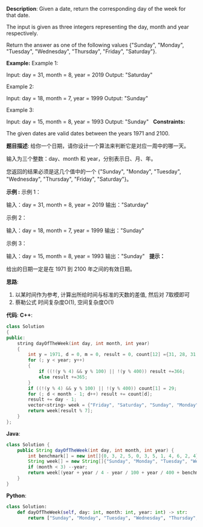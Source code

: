__Description__:
Given a date, return the corresponding day of the week for that date.

The input is given as three integers representing the day, month and year respectively.

Return the answer as one of the following values {"Sunday", "Monday", "Tuesday", "Wednesday", "Thursday", "Friday", "Saturday"}.

__Example:__
Example 1:

Input: day = 31, month = 8, year = 2019
Output: "Saturday"

Example 2:

Input: day = 18, month = 7, year = 1999
Output: "Sunday"

Example 3:

Input: day = 15, month = 8, year = 1993
Output: "Sunday"
 
__Constraints:__

The given dates are valid dates between the years 1971 and 2100.

__题目描述__:
给你一个日期，请你设计一个算法来判断它是对应一周中的哪一天。

输入为三个整数：day、month 和 year，分别表示日、月、年。

您返回的结果必须是这几个值中的一个 {"Sunday", "Monday", "Tuesday", "Wednesday", "Thursday", "Friday", "Saturday"}。

__示例 :__
示例 1：

输入：day = 31, month = 8, year = 2019
输出："Saturday"

示例 2：

输入：day = 18, month = 7, year = 1999
输出："Sunday"

示例 3：

输入：day = 15, month = 8, year = 1993
输出："Sunday"
 
__提示：__

给出的日期一定是在 1971 到 2100 年之间的有效日期。

__思路__:
1. 以某时间作为参考, 计算出所给时间与标准的天数的差值, 然后对 7取模即可
2. 蔡勒公式
时间复杂度O(1), 空间复杂度O(1)

__代码__:
__C++__:
```C++
class Solution 
{
public:
    string dayOfTheWeek(int day, int month, int year) 
    {
        int y = 1971, d = 0, m = 0, result = 0, count[12] ={31, 28, 31, 30, 31, 30, 31, 31, 30, 31, 30, 31};
        for (; y < year; y++)
        {
            if ((!(y % 4) && y % 100) || !(y % 400)) result +=366;
            else result +=365;
        }
        if ((!(y % 4) && y % 100) || !(y % 400)) count[1] = 29;
        for (; d < month - 1; d++) result += count[d];
        result += day - 1;
        vector<string> week = {"Friday", "Saturday", "Sunday", "Monday", "Tuesday", "Wednesday", "Thursday"};
        return week[result % 7];
    }
};
```

__Java__:
```Java
class Solution {
    public String dayOfTheWeek(int day, int month, int year) {
        int benchmark[] = new int[]{0, 3, 2, 5, 0, 3, 5, 1, 4, 6, 2, 4};
        String week[] = new String[]{"Sunday", "Monday", "Tuesday", "Wednesday", "Thursday", "Friday", "Saturday"};
        if (month < 3) --year;
        return week[(year + year / 4 - year / 100 + year / 400 + benchmark[month - 1] + day) % 7];
    }
}
```

__Python__:
```Python
class Solution:
    def dayOfTheWeek(self, day: int, month: int, year: int) -> str:
        return ["Sunday", "Monday", "Tuesday", "Wednesday", "Thursday", "Friday", "Saturday"][(year + year // 4 - year // 100 + year // 400 + [0, 3, 2, 5, 0, 3, 5, 1, 4, 6, 2, 4][month - 1] + day) % 7] if month > 2 else ["Sunday", "Monday", "Tuesday", "Wednesday", "Thursday", "Friday", "Saturday"][((year - 1) + (year - 1) // 4 - (year - 1) // 100 + (year - 1) // 400 + [0, 3, 2, 5, 0, 3, 5, 1, 4, 6, 2, 4][month - 1] + day) % 7];
```